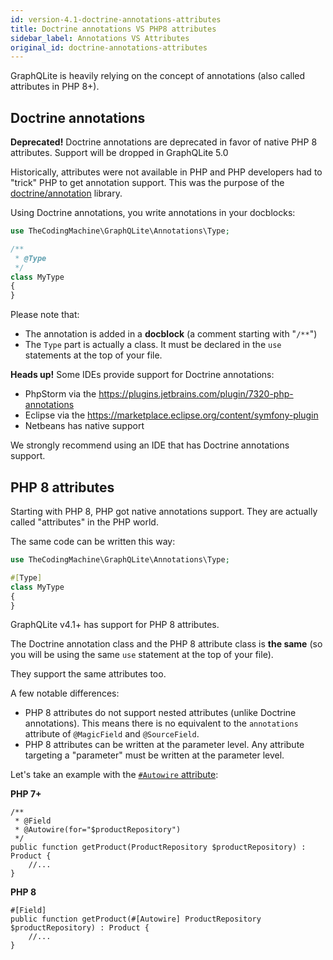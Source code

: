 ```yaml
---
id: version-4.1-doctrine-annotations-attributes
title: Doctrine annotations VS PHP8 attributes
sidebar_label: Annotations VS Attributes
original_id: doctrine-annotations-attributes
---
```


GraphQLite is heavily relying on the concept of annotations (also called attributes in PHP 8+).

## Doctrine annotations

<div class="alert alert-warning"><strong>Deprecated!</strong> Doctrine annotations are deprecated in favor of native PHP 8 attributes. Support will be dropped in GraphQLite 5.0</div>

Historically, attributes were not available in PHP and PHP developers had to "trick" PHP to get annotation support.
This was the purpose of the [doctrine/annotation](https://www.doctrine-project.org/projects/doctrine-annotations/en/latest/index.html) library.

Using Doctrine annotations, you write annotations in your docblocks:

```php
use TheCodingMachine\GraphQLite\Annotations\Type;

/**
 * @Type
 */
class MyType
{
}
```

Please note that:

- The annotation is added in a **docblock** (a comment starting with "`/**`")
- The `Type` part is actually a class. It must be declared in the `use` statements at the top of your file.


<div class="alert alert-info"><strong>Heads up!</strong>
Some IDEs provide support for Doctrine annotations:

<ul>
<li>PhpStorm via the <a href="PHP Annotations Plugin">https://plugins.jetbrains.com/plugin/7320-php-annotations</a></li>
<li>Eclipse via the <a href="Symfony2 Plugin">https://marketplace.eclipse.org/content/symfony-plugin</a></li>
<li>Netbeans has native support</li>
</ul>

We strongly recommend using an IDE that has Doctrine annotations support.
</div>

## PHP 8 attributes

Starting with PHP 8, PHP got native annotations support. They are actually called "attributes" in the PHP world.

The same code can be written this way:

```php
use TheCodingMachine\GraphQLite\Annotations\Type;

#[Type]
class MyType
{
}
```

GraphQLite v4.1+ has support for PHP 8 attributes.

The Doctrine annotation class and the PHP 8 attribute class is **the same** (so you will be using the same `use` statement at the top of your file).

They support the same attributes too.

A few notable differences:

- PHP 8 attributes do not support nested attributes (unlike Doctrine annotations). This means there is no equivalent to the `annotations` attribute of `@MagicField` and `@SourceField`.
- PHP 8 attributes can be written at the parameter level. Any attribute targeting a "parameter" must be written at the parameter level.

Let's take an example with the [`#Autowire` attribute](autowiring.md):

**PHP 7+**
```
/**
 * @Field
 * @Autowire(for="$productRepository")
 */
public function getProduct(ProductRepository $productRepository) : Product {
    //...
} 
``` 

**PHP 8**
```
#[Field]
public function getProduct(#[Autowire] ProductRepository $productRepository) : Product {
    //...
} 
``` 

